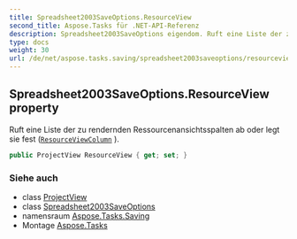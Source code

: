 ```yaml
---
title: Spreadsheet2003SaveOptions.ResourceView
second_title: Aspose.Tasks für .NET-API-Referenz
description: Spreadsheet2003SaveOptions eigendom. Ruft eine Liste der zu rendernden Ressourcenansichtsspalten ab oder legt sie fest ResourceViewColumn .
type: docs
weight: 30
url: /de/net/aspose.tasks.saving/spreadsheet2003saveoptions/resourceview/
---
```

## Spreadsheet2003SaveOptions.ResourceView property

Ruft eine Liste der zu rendernden Ressourcenansichtsspalten ab oder legt sie fest ([`ResourceViewColumn`](../../../aspose.tasks.visualization/resourceviewcolumn/) ).

```csharp
public ProjectView ResourceView { get; set; }
```

### Siehe auch

* class [ProjectView](../../../aspose.tasks.visualization/projectview/)
* class [Spreadsheet2003SaveOptions](../)
* namensraum [Aspose.Tasks.Saving](../../spreadsheet2003saveoptions/)
* Montage [Aspose.Tasks](../../../)


